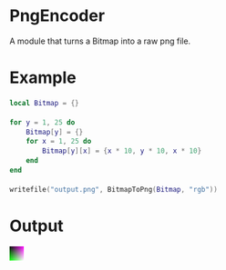 # PngEncoder
A module that turns a Bitmap into a raw png file.

# Example
```lua
local Bitmap = {}

for y = 1, 25 do
    Bitmap[y] = {}
    for x = 1, 25 do
        Bitmap[y][x] = {x * 10, y * 10, x * 10}
    end
end

writefile("output.png", BitmapToPng(Bitmap, "rgb"))
```

# Output
![](https://raw.githubusercontent.com/0zBug/PngEncoder/main/output.png)
